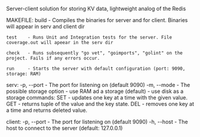 Server-client solution for storing KV data, lightweight analog of the Redis

MAKEFILE:
    build   - Compiles the binaries for server and for client. Binaries will appear in serv and client dir

    test    - Runs Unit and Integration tests for the server. File coverage.out will apeear in the serv dir

    check   - Runs subsequently "go vet", "goimports", "golint" on the project. Fails if any errors occur.

    run     - Starts the server with default configuration (port: 9090, storage: RAM)

serv:
    -p, --port  - The port for listening on (default 9090)
    -m, --mode  - The possible storage option
            <memory> - use RAM ad a storage (default)
            <disk> - use disk as a storage
commands:
    SET <key> <value>   - updates one key at a time with the given value.
    GET <key>           - returns tuple of the value and the key state.
    DEL <key>           - removes one key at a time and returns deleted value.


client:
    -p, --port  - The port for listening on (default 9090)
    -h, --host  - The host to connect to the server (default: 127.0.0.1)
